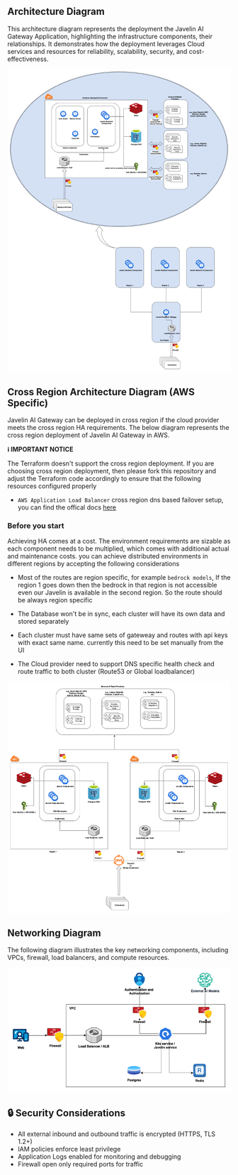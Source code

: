 ## Architecture Diagram

This architecture diagram represents the deployment the Javelin AI Gateway Application, highlighting the infrastructure components, their relationships. It demonstrates how the deployment leverages Cloud services and resources for reliability, scalability, security, and cost-effectiveness.

![Javelin Infra](./img/architecture.png)

## Cross Region Architecture Diagram (AWS Specific)

Javelin AI Gateway can be deployed in cross region if the cloud provider meets the cross region HA requirements. The below diagram represents the cross region deployment of Javelin AI Gateway in AWS.

**ℹ️ IMPORTANT NOTICE**

The Terraform doesn't support the cross region deployment. If you are choosing cross region deployment, then please fork this repository and adjust the Terraform code accordingly to ensure that the following resources configured properly

* `AWS Application Load Balancer` cross region dns based failover setup, you can find the offical docs [here](https://docs.aws.amazon.com/whitepapers/latest/real-time-communication-on-aws/cross-region-dns-based-load-balancing-and-failover.html)

### Before you start

Achieving HA comes at a cost. The environment requirements are sizable as each component needs to be multiplied, which comes with additional actual and maintenance costs. you can achieve distributed environments in different regions by accepting the following considerations

* Most of the routes are region specific, for example `bedrock models`, If the region 1 goes down then the bedrock in that region is not accessible even our Javelin is available in the second region. So the route should be always region specific

* The Database won't be in sync, each cluster will have its own data and stored separately

* Each cluster must have same sets of gateweay and routes with api keys with exact same name. currently this need to be set manually from the UI

* The Cloud provider need to support DNS specific health check and route traffic to both cluster (Route53 or Global loadbalancer)

![Javelin AWS HA Infra](./img/aws-ha-architecture.png)

## Networking Diagram

The following diagram illustrates the key networking components, including VPCs, firewall, load balancers, and compute resources.

![Javelin Network](./img/networking.png)

## 🔒 Security Considerations

- All external inbound and outbound traffic is encrypted (HTTPS, TLS 1.2+)
- IAM policies enforce least privilege
- Application Logs enabled for monitoring and debugging
- Firewall open only required ports for traffic